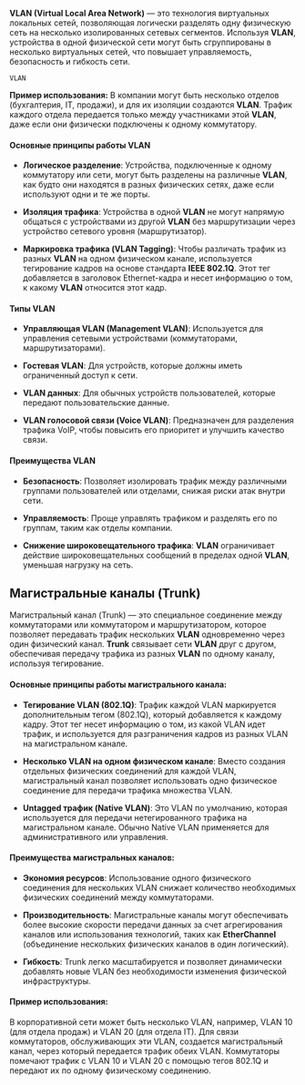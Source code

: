 **VLAN (Virtual Local Area Network)** — это технология виртуальных локальных сетей, позволяющая логически разделять одну физическую сеть на несколько изолированных сетевых сегментов. Используя **VLAN**, устройства в одной физической сети могут быть сгруппированы в несколько виртуальных сетей, что повышает управляемость, безопасность и гибкость сети.

`VLAN`

**Пример использования:** В компании могут быть несколько отделов (бухгалтерия, IT, продажи), и для их изоляции создаются **VLAN**. Трафик каждого отдела передается только между участниками этой **VLAN**, даже если они физически подключены к одному коммутатору.

#### Основные принципы работы VLAN

- **Логическое разделение**: Устройства, подключенные к одному коммутатору или сети, могут быть разделены на различные **VLAN**, как будто они находятся в разных физических сетях, даже если используют одни и те же порты.

- **Изоляция трафика**: Устройства в одной **VLAN** не могут напрямую общаться с устройствами из другой **VLAN** без маршрутизации через устройство сетевого уровня (маршрутизатор).

- **Маркировка трафика (VLAN Tagging)**: Чтобы различать трафик из разных **VLAN** на одном физическом канале, используется тегирование кадров на основе стандарта **IEEE 802.1Q**. Этот тег добавляется в заголовок Ethernet-кадра и несет информацию о том, к какому **VLAN** относится этот кадр.

#### Типы VLAN

- **Управляющая VLAN (Management VLAN)**: Используется для управления сетевыми устройствами (коммутаторами, маршрутизаторами).

- **Гостевая VLAN**: Для устройств, которые должны иметь ограниченный доступ к сети.

- **VLAN данных**: Для обычных устройств пользователей, которые передают пользовательские данные.

- **VLAN голосовой связи (Voice VLAN)**: Предназначен для разделения трафика VoIP, чтобы повысить его приоритет и улучшить качество связи.

#### Преимущества VLAN

- **Безопасность**: Позволяет изолировать трафик между различными группами пользователей или отделами, снижая риски атак внутри сети.

- **Управляемость**: Проще управлять трафиком и разделять его по группам, таким как отделы компании.

- **Снижение широковещательного трафика**: **VLAN** ограничивает действие широковещательных сообщений в пределах одной **VLAN**, уменьшая нагрузку на сеть.

## Магистральные каналы (Trunk)

Магистральный канал (Trunk) — это специальное соединение между коммутаторами или коммутатором и маршрутизатором, которое позволяет передавать трафик нескольких **VLAN** одновременно через один физический канал. **Trunk** связывает сети **VLAN** друг с другом, обеспечивая передачу трафика из разных **VLAN** по одному каналу, используя тегирование.

#### Основные принципы работы магистрального канала:

- **Тегирование VLAN (802.1Q)**: Трафик каждой VLAN маркируется дополнительным тегом (802.1Q), который добавляется к каждому кадру. Этот тег несет информацию о том, из какой VLAN идет трафик, и используется для разграничения кадров из разных VLAN на магистральном канале.

- **Несколько VLAN на одном физическом канале**: Вместо создания отдельных физических соединений для каждой VLAN, магистральный канал позволяет использовать одно физическое соединение для передачи трафика множества VLAN.

- **Untagged трафик (Native VLAN)**: Это VLAN по умолчанию, которая используется для передачи нетегированного трафика на магистральном канале. Обычно Native VLAN применяется для административного или управления.

#### Преимущества магистральных каналов:

- **Экономия ресурсов**: Использование одного физического соединения для нескольких VLAN снижает количество необходимых физических соединений между коммутаторами.

- **Производительность**: Магистральные каналы могут обеспечивать более высокие скорости передачи данных за счет агрегирования каналов или использования технологий, таких как **EtherChannel** (объединение нескольких физических каналов в один логический).

- **Гибкость**: Trunk легко масштабируется и позволяет динамически добавлять новые VLAN без необходимости изменения физической инфраструктуры.

#### Пример использования:

В корпоративной сети может быть несколько VLAN, например, VLAN 10 (для отдела продаж) и VLAN 20 (для отдела IT). Для связи коммутаторов, обслуживающих эти VLAN, создается магистральный канал, через который передается трафик обеих VLAN. Коммутаторы помечают трафик с VLAN 10 и VLAN 20 с помощью тегов 802.1Q и передают их по одному физическому соединению.
